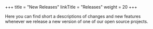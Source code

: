 +++
title = "New Releases"
linkTitle = "Releases"
weight = 20
+++

Here you can find short a descriptions of changes and new features whenever we release a new version of one of our open source projects.

